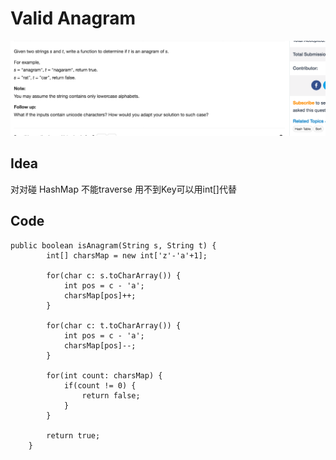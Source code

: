 # Valid Anagram

![](../../../.gitbook/assets/screen-shot-2018-04-05-at-11.40.32-pm.png)

## Idea

对对碰 HashMap 不能traverse 用不到Key可以用int\[\]代替

## Code

```text
public boolean isAnagram(String s, String t) {
        int[] charsMap = new int['z'-'a'+1];

        for(char c: s.toCharArray()) {
            int pos = c - 'a';
            charsMap[pos]++;
        }

        for(char c: t.toCharArray()) {
            int pos = c - 'a';
            charsMap[pos]--;
        }

        for(int count: charsMap) {
            if(count != 0) {
                return false;
            }
        }

        return true;
    }
```

